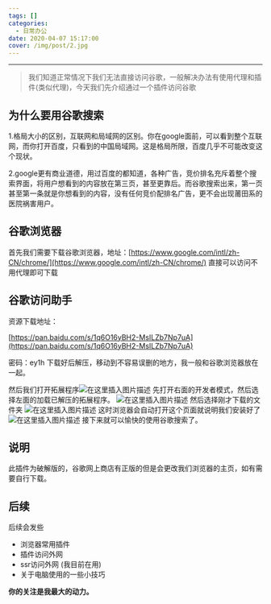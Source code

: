 ```yaml
---
tags: []
categories:
  - 日常办公
date: 2020-04-07 15:17:00
cover: /img/post/2.jpg
---
```


---


>我们知道正常情况下我们无法直接访问谷歌，一般解决办法有使用代理和插件(类似代理)，今天我们先介绍通过一个插件访问谷歌
>

## 为什么要用谷歌搜索
1.格局大小的区别，互联网和局域网的区别。你在google面前，可以看到整个互联网，而你打开百度，只看到的中国局域网。这是格局所限，百度几乎不可能改变这个现状。

2.google更有商业道德，用过百度的都知道，各种广告，竞价排名充斥着整个搜索界面，将用户想看到的内容放在第三页，甚至更靠后。而谷歌搜索出来，第一页甚至第一条就是你想看到的内容，没有任何竞价配排名广告，更不会出现莆田系的医院祸害用户。

## 谷歌浏览器
首先我们需要下载谷歌浏览器，地址：[https://www.google.com/intl/zh-CN/chrome/](https://www.google.com/intl/zh-CN/chrome/)
直接可以访问不用代理即可下载
## 谷歌访问助手
资源下载地址：

[https://pan.baidu.com/s/1q6O16yBH2-MsILZb7Np7uA](https://pan.baidu.com/s/1q6O16yBH2-MsILZb7Np7uA) 

密码：ey1h
下载好后解压，移动到不容易误删的地方，我一般和谷歌浏览器放在一起。

然后我们打开拓展程序![在这里插入图片描述](https://img-blog.csdnimg.cn/20200313182428463.png?x-oss-process=image/watermark,type_ZmFuZ3poZW5naGVpdGk,shadow_10,text_aHR0cHM6Ly9ibG9nLmNzZG4ubmV0L3pzczE5Mg==,size_16,color_FFFFFF,t_70)
先打开右面的开发者模式，然后选择左面的加载已解压的拓展程序。
![在这里插入图片描述](https://img-blog.csdnimg.cn/2020031318252353.png?x-oss-process=image/watermark,type_ZmFuZ3poZW5naGVpdGk,shadow_10,text_aHR0cHM6Ly9ibG9nLmNzZG4ubmV0L3pzczE5Mg==,size_16,color_FFFFFF,t_70)
然后选择刚才下载的文件夹
![在这里插入图片描述](https://img-blog.csdnimg.cn/2020031318265677.png?x-oss-process=image/watermark,type_ZmFuZ3poZW5naGVpdGk,shadow_10,text_aHR0cHM6Ly9ibG9nLmNzZG4ubmV0L3pzczE5Mg==,size_16,color_FFFFFF,t_70)
这时浏览器会自动打开这个页面就说明我们安装好了
![在这里插入图片描述](https://img-blog.csdnimg.cn/20200313182732686.png?x-oss-process=image/watermark,type_ZmFuZ3poZW5naGVpdGk,shadow_10,text_aHR0cHM6Ly9ibG9nLmNzZG4ubmV0L3pzczE5Mg==,size_16,color_FFFFFF,t_70)
接下来就可以愉快的使用谷歌搜索了。
## 说明
此插件为破解版的，谷歌网上商店有正版的但是会更改我们浏览器的主页，如有需要自行下载。
## 后续
后续会发些

 - 浏览器常用插件
 - 插件访问外网
 - ssr访问外网 (我目前在用)
 - 关于电脑使用的一些小技巧 

 
**你的关注是我最大的动力。**



